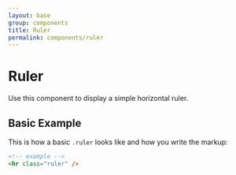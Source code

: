 ```yaml
---
layout: base
group: components
title: Ruler
permalink: components/ruler
---
```


# Ruler

<p class="intro">Use this component to display a simple horizontal ruler.</p>

## Basic Example

This is how a basic `.ruler` looks like and how you write the markup:

```html
<!-- example -->
<hr class="ruler" />
```